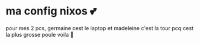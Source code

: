 # ma config nixos 💕

pour mes 2 pcs, germaine cest le laptop et madeleine c'est la tour pcq cest la plus grosse poule voila 🐣
